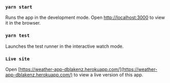 ### `yarn start`

Runs the app in the development mode.
Open [http://localhost:3000](http://localhost:3000) to view it in the browser.

### `yarn test`

Launches the test runner in the interactive watch mode.

### `Live site`

Open [https://weather-app-dblakenz.herokuapp.com/](https://weather-app-dblakenz.herokuapp.com/) to view a live version of this app.
